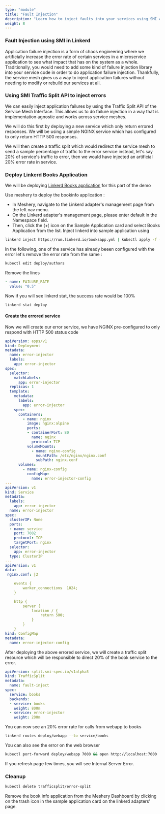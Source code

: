 ```yaml
---
type: "module"
title: "Fault Injection"
description: "Learn how to inject faults into your services using SMI and Linkerd."
weight: 8
---
```


### Fault Injection using SMI in Linkerd

Application failure injection is a form of chaos engineering where we artificially increase the error rate of certain services in a microservice application to see what impact that has on the system as a whole. Traditionally, you would need to add some kind of failure injection library into your service code in order to do application failure injection. Thankfully, the service mesh gives us a way to inject application failures without needing to modify or rebuild our services at all.

### Using SMI Traffic Split API to inject errors

We can easily inject application failures by using the Traffic Split API of the Service Mesh Interface. This allows us to do failure injection in a way that is implementation agnostic and works across service meshes.

We will do this first by deploying a new service which only return errored responses. We will be using a simple NGINX service which has configured to only return HTTP 500 responses.

We will then create a traffic split which would redirect the service mesh to send a sample percentage of traffic to the error service instead, let's say 20% of service's traffic to error, then we would have injected an artificial 20% error rate in service.

### Deploy Linkerd Books Application

We will be deploying [Linkerd Books application](https://github.com/BuoyantIO/booksapp) for this part of the demo

Use meshery to deploy the bookinfo application :

- In Meshery, navigate to the Linkerd adapter's management page from the left nav menu.
- On the Linkerd adapter's management page, please enter default in the Namespace field.
- Then, click the (+) icon on the Sample Application card and select Books Application from the list.
Inject linkerd into sample application using

```bash
linkerd inject https://run.linkerd.io/booksapp.yml | kubectl apply -f -
```

In the following, one of the service has already beeen configured with the error let's remove the error rate from the same :

```bash
kubectl edit deploy/authors
```

Remove the lines

```yaml
- name: FAILURE_RATE
  value: "0.5"
```

Now if you will see linkerd stat, the success rate would be 100%

```bash
linkerd stat deploy
```

#### Create the errored service

Now we will create our error service, we have NGINX pre-configured to only respond with HTTP 500 status code

```yaml
apiVersion: apps/v1
kind: Deployment
metadata:
  name: error-injector
  labels:
    app: error-injector
spec:
  selector:
    matchLabels:
      app: error-injector
  replicas: 1
  template:
    metadata:
      labels:
        app: error-injector
    spec:
      containers:
        - name: nginx
          image: nginx:alpine
          ports:
          - containerPort: 80
            name: nginx
            protocol: TCP
          volumeMounts:
            - name: nginx-config
              mountPath: /etc/nginx/nginx.conf
              subPath: nginx.conf
      volumes:
        - name: nginx-config
          configMap:
            name: error-injector-config
---
apiVersion: v1
kind: Service
metadata:
  labels:
    app: error-injector
  name: error-injector
spec:
  clusterIP: None
  ports:
  - name: service
    port: 7002
    protocol: TCP
    targetPort: nginx
  selector:
    app: error-injector
  type: ClusterIP
---
apiVersion: v1
data:
 nginx.conf: |2

    events {
        worker_connections  1024;
    }

    http {
        server {
            location / {
                return 500;
            }
        }
    }
kind: ConfigMap
metadata:
  name: error-injector-config
```

After deploying the above errored service, we will create a traffic split resource which will be responsible to direct 20% of the book service to the error.

```yaml
apiVersion: split.smi-spec.io/v1alpha3
kind: TrafficSplit
metadata:
  name: fault-inject
spec:
  service: books
  backends:
  - service: books
    weight: 800m
  - service: error-injector
    weight: 200m
```

You can now see an 20% error rate for calls from webapp to books

```bash
linkerd routes deploy/webapp --to service/books
```

You can also see the error on the web browser

```bash
kubectl port-forward deploy/webapp 7000 && open http://localhost:7000
```

If you refresh page few times, you will see Internal Server Error.

### Cleanup

```bash
kubectl delete trafficsplit/error-split
```

Remove the book info application from the Meshery Dashboard by clicking on the trash icon in the sample application card on the linkerd adapters' page.
